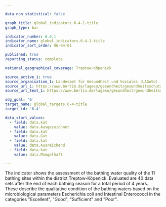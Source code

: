 ```yaml
---

data_non_statistical: false

graph_title: global_indicators.6-4-1-title
graph_type: bar

indicator_number: 6.4.1
indicator_name: global_indicators.6-4-1-title
indicator_sort_order: 06-04-01

published: true
reporting_status: complete

national_geographical_coverage: Treptow-Köpenick

source_active_1: true
source_organisation_1: Landesamt für Gesundheit und Soziales (LAGeSo)
source_url_1: https://www.berlin.de/lageso/gesundheit/gesundheitsschutz/badegewaesser/eu-einstufung/
source_url_text_1: https://www.berlin.de/lageso/gesundheit/gesundheitsschutz/badegewaesser/eu-einstufung/

sdg_goal: '6'
target_name: global_targets.6-4-title
target_id: '6.4'

data_start_values:
  - field: data.kat
    value: data.Ausgezeichnet
  - field: data.kat
    value: data.Gut
  - field: data.kat
    value: data.Ausreichend
  - field: data.kat
    value: data.Mangelhaft

---
```


The indicator shows the assessment of the bathing water quality of the 11 bathing sites within the district Treptow-Köpenick. Evaluated are 40 data sets after the end of each bathing season for a total period of 4 years. These describe the qualitative condition of the bathing waters based on the microbiological parameters Escherichia coli and Intestinal Enterococci in the categories "Excellent", "Good", "Sufficient" and "Poor".
